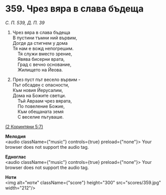 # 359. Чрез вяра в слава бъдеща  

*С. П. 539, Д. П. 39*  

1. Чрез вяра в слава бъдеща  
В пустини тъмни ний вървим,  
Догде да стигнем у дома  
Тя нам е вожд непогрешим.  
    Тя служи вместо зрение,  
    Явява бисерни врата,  
    Град с вечно основание,  
    Жилището на Йеова.  

2. През пуст път весело вървим -  
Път обсаден с опасности,  
Към новия Йерусалим,  
Дома на Божите светци.  
    Тъй Авраам чрез вярата,  
    По повеление Божие,  
    Към обещаната земя  
    С веселие пътуваше.  

[(2 Коринтяни 5:7)](http://biblia.bg/index.php?k=54&g=5&s=7)  

__Мелодия__  
<audio className={"music"} controls={true} preload={"none"}><source src="mp3/359.mp3" type="audio/mpeg"/>
Your browser does not support the audio tag.
</audio>  

__Едноглас__  
<audio className={"music"} controls={true} preload={"none"}><source src="transp/359.mp3" type="audio/mpeg"/>
Your browser does not support the audio tag.
</audio>  

__Ноти__  
<img alt="ноти" className={"score"} height="300" src="scores/359.jpg" width="212"/>
